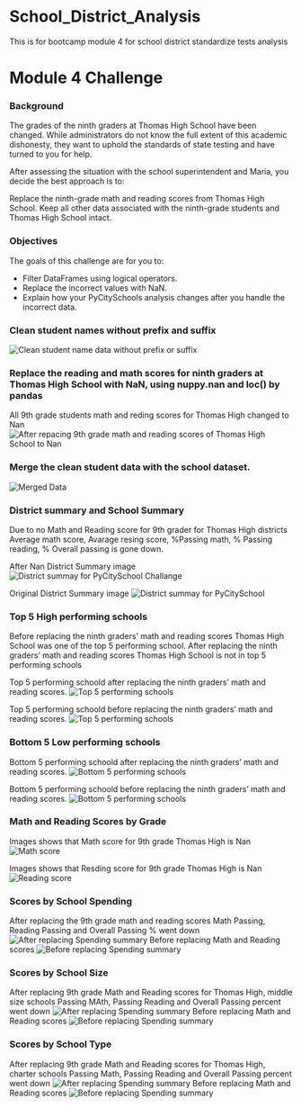 # School_District_Analysis
This is for bootcamp module 4 for school district standardize tests analysis

# Module 4 Challenge
### Background
The grades of the ninth graders at Thomas High School have been changed. While administrators do not know the full extent of this academic dishonesty, they want to uphold the standards of state testing and have turned to you for help.

After assessing the situation with the school superintendent and Maria, you decide the best approach is to:

Replace the ninth-grade math and reading scores from Thomas High School.
Keep all other data associated with the ninth-grade students and Thomas High School intact.

### Objectives
The goals of this challenge are for you to:

* Filter DataFrames using logical operators.
* Replace the incorrect values with NaN.
* Explain how your PyCitySchools analysis changes after you handle the incorrect data.  

### Clean student names without prefix and suffix
![Clean student name data without prefix or suffix](PyCitySchoolChallenge_CleanStuData.PNG)

### Replace the reading and math scores for ninth graders at Thomas High School with NaN, using nuppy.nan and loc() by pandas
All 9th grade students math and reding scores for Thomas High changed to Nan
![After repacing 9th grade math and reading scores of Thomas High School to Nan](PyCitySchoolChallenge.PNG)

### Merge the clean student data with the school dataset.
![Merged Data](PyCitySchoolChallengeMerged.PNG)

### District summary and School Summary
Due to no Math and Reading score for 9th grader for Thomas High districts Average math score, Avarage resing score, %Passing math, % Passing reading,  % Overall passing is gone down.

After Nan District Summary image
![District summay for PyCitySchool Challange ](PyCitySchoolChallenge_DistSummaryFormated.PNG)

Original District Summary image
![District summay for PyCitySchool](PyCitySchool_DistSummaryFormated.PNG)

### Top 5 High performing schools 
Before replacing the ninth graders’ math and reading scores Thomas High School was one of the top 5 performing school. After replacing the ninth graders’ math and reading scores Thomas High School is not in top 5 performing schools

Top 5 performing schoold after replacing the ninth graders’ math and reading scores.
![Top 5 performing schools](PyCitySchoolChallenge_Top5Schools.PNG)

Top 5 performing schoold before replacing the ninth graders’ math and reading scores.
![Top 5 performing schools](PyCitySchool_Top5Schools.PNG)

### Bottom 5 Low performing schools

Bottom 5 performing schoold after replacing the ninth graders’ math and reading scores.
![Bottom 5 performing schools](PyCitySchoolChallenge_Bottom5Schools.PNG)

Bottom 5 performing schoold before replacing the ninth graders’ math and reading scores.
![Bottom 5 performing schools](PyCitySchool_Bottom5Schools.PNG)

### Math and Reading Scores by Grade
Images shows that Math score for 9th grade Thomas High is Nan
![Math score](PyCitySchoolChallenge_MathScoreByGrade.PNG)

Images shows that Resding score for 9th grade Thomas High is Nan
![Reading score](PyCitySchoolChallenge_ReadingScoreByGrade.PNG)

### Scores by School Spending
After replacing the 9th grade math and reading scores Math Passing, Reading Passing and Overall Passing % went down
![After replacing Spending summary](PyCitySchoolChallenge_SpendingSummary.PNG)
Before replacing Math and Reading scores
![Before replacing Spending summary](PyCitySchool_SpendingSummary.PNG)

### Scores by School Size
After replacing 9th grade Math and Reading scores for Thomas High, middle size schools Passing MAth, Passing Reading and Overall Passing percent went down
![After replacing Spending summary](PyCitySchoolChallenge_SchoolSizeSummaryFormated.PNG)
Before replacing Math and Reading scores
![Before replacing Spending summary](PyCitySchool_SchoolSizeSummaryFormated.PNG)

### Scores by School Type
After replacing 9th grade Math and Reading scores for Thomas High, charter schools Passing Math, Passing Reading and Overall Passing percent went down
![After replacing Spending summary](PyCitySchoolChallenge_SchoolTypeSummaryFormated.PNG)
Before replacing Math and Reading scores
![Before replacing Spending summary](PyCitySchool_SchoolTypeSummary.PNG)
